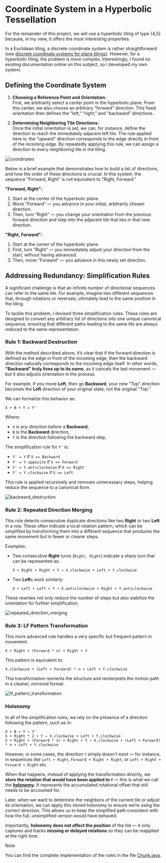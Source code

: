 # Coordinate System in a Hyperbolic Tessellation

For the remainder of this project, we will use a hyperbolic tiling of type {4,5} because, in my view, it offers the most interesting properties.

In a Euclidean tiling, a discrete coordinate system is rather straightforward (see [discrete coordinate systems for plane tilings](https://duriansoftware.com/joe/discrete-coordinate-systems-for-plane-tilings)). However, for a hyperbolic tiling, the problem is more complex. Interestingly, I found no existing documentation online on this subject, so I developed my own system.

## Defining the Coordinate System

1. **Choosing a Reference Point and Orientation:**  
   First, we arbitrarily select a center point in the hyperbolic plane. From this center, we also choose an arbitrary “forward” direction. This fixed orientation then defines the “left,” “right,” and “backward” directions.

2. **Determining Neighboring Tile Directions:**  
   Once the initial orientation is set, we can, for instance, define the direction to reach the immediately adjacent left tile. The rule applied here is: the “upward” direction corresponds to the edge directly in front of the incoming edge. By repeatedly applying this rule, we can assign a direction to every neighboring tile in the tiling.

![coordinates](https://github.com/user-attachments/assets/747fc1ee-0ace-44b0-91a4-5bda74878908)

Below is a brief example that demonstrates how to build a list of directions, and how the order of these directions is crucial. In this system, the sequence "Forward, Right" is not equivalent to "Right, Forward."

**"Forward, Right":**  
  1. Start at the center of the hyperbolic plane.  
  2. Move "Forward" — you advance in your initial, arbitrarily chosen direction.  
  3. Then, turn "Right" — you change your orientation from the previous forward direction and step into the adjacent tile that lies in that new direction.

**"Right, Forward":**  
  1. Start at the center of the hyperbolic plane.  
  2. First, turn "Right" — you immediately adjust your direction from the start, without having advanced.  
  3. Then, move "Forward" — you advance in this newly set direction.

## Addressing Redundancy: Simplification Rules

A significant challenge is that an infinite number of directional sequences can refer to the same tile. For example, imagine two different sequences that, through rotations or reversals, ultimately lead to the same position in the tiling.

To tackle this problem, I devised three simplification rules. These rules are designed to convert any arbitrary list of directions into one unique canonical sequence, ensuring that different paths leading to the same tile are always reduced to the same representation.

### Rule 1: Backward Destruction

With the method described above, it’s clear that if the forward direction is defined as the edge in front of the incoming edge, then the backward direction naturally corresponds to the incoming edge itself. In other words, **"Backward" truly lives up to its name**, as it cancels the last movement — but it also adjusts orientation in the process.

For example, if you move **Left**, then go **Backward**, your new "Top" direction becomes the **Left** direction of your original state, not the original "Top."

We can formalize this behavior as:

```
X + B + Y = Y'
```

Where:
- `X` is any direction before a **Backward**,
- `B` is the **Backward** direction,
- `Y` is the direction following the backward step,

The simplification rule for `Y'` is:

- `Y' = Y` if `X == Backward`  
- `Y' = Y.opposite` if `X == Forward`  
- `Y' = Y.anticlockwise` if `X == Right`  
- `Y' = Y.clockwise` if `X == Left`

This rule is applied recursively and removes unnecessary steps, helping reduce the sequence to a canonical form.

![backward_destruction](https://github.com/user-attachments/assets/0c6d03f6-2ab0-410f-8416-bdcc3971b1f9)

### Rule 2: Repeated Direction Merging

This rule detects consecutive duplicate directions like two **Right** or two **Left** in a row. These often indicate a local rotation pattern, which can be simplified by transforming them into a different sequence that produces the same movement but in fewer or clearer steps.

Examples:
- Two consecutive **Right** turns (`Right, Right`) indicate a sharp turn that can be represented as:  
  ```
  X + Right + Right + Y → X.clockwise + Left + Y.clockwise
  ```
- Two **Left**s work similarly:  
  ```
  X + Left + Left + Y → X.anticlockwise + Right + Y.anticlockwise
  ```

These rewrites not only reduce the number of steps but also stabilize the orientation for further simplification.

![repeated_direction_merging](https://github.com/user-attachments/assets/dffaf00a-2c80-49a1-a035-26a4b012f2f2)

### Rule 3: LF Pattern Transformation

This more advanced rule handles a very specific but frequent pattern in movement:  
```
X + Right + (Forward * n) + Right + Y
```

This pattern is equivalent to:
```
X.clockwise + (Left + Forward) * n + Left + Y.clockwise
```

This transformation reorients the structure and reinterprets the motion path in a cleaner, mirrored format.

![lf_pattern_transformation](https://github.com/user-attachments/assets/02f86a1b-40c2-4969-b8f0-8ceca6b20691)

### Holonomy

In all of the simplification rules, we rely on the presence of a direction following the pattern, such as in:

```
X + B + Y → Y'
X + Right * 2 + Y → X.clockwise + Left + Y.clockwise
X + Right + (Forward * n) + Right + Y → X.clockwise + (Left + Forward) * n + Left + Y.clockwise
```

However, in some cases, the direction `Y` simply doesn't exist — for instance, in sequences like `Left + Right`, `Forward + Right + Right`, or `Left + Right + Forward + Right` etc.

When that happens, instead of applying the transformation directly, we **store the rotation that would have been applied to `Y`** — this is what we call the **[holonomy](https://en.wikipedia.org/wiki/Holonomy)**. It represents the accumulated rotational offset that still needs to be accounted for.

Later, when we want to determine the neighbors of the current tile or adjust its orientation, we can apply this stored holonomy to ensure we’re using the correct direction. This allows us to keep the simplified path consistent with how the full, unsimplified version would have behaved.

Importantly, **holonomy does not affect the position** of the tile — it only captures and tracks **missing or delayed rotations** so they can be reapplied at the right time.

> [!NOTE]
> You can find the complete implementation of the rules in the file [Chunk.java](../../app/src/main/java/dev/cocosol/hyperbolic/paving/Chunk.java).
